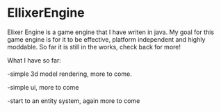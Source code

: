 # EllixerEngine
Elixer Engine is a game engine that I have writen in java. My goal for this game engine is for it to be effective, platform independent
and highly moddable. So far it is still in the works, check back for more!

What I have so far:

-simple 3d model rendering, more to come.

-simple ui, more to come

-start to an entity system, again more to come
